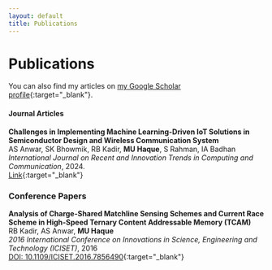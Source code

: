 ```yaml
---
layout: default
title: Publications
---
```


# Publications

You can also find my articles on [my Google Scholar profile](https://scholar.google.com/citations?hl=en&user=qsD8a0MAAAAJ&view_op=list_works&sortby=pubdate){:target="_blank"}.

#### Journal Articles

**Challenges in Implementing Machine Learning-Driven IoT Solutions in Semiconductor Design and Wireless Communication System**  
AS Anwar, SK Bhowmik, RB Kadir, **MU Haque**, S Rahman, IA Badhan  
*International Journal on Recent and Innovation Trends in Computing and Communication*, 2024.  
[Link](https://ijritcc.org/index.php/ijritcc/article/view/11127){:target="_blank"}

### Conference Papers

**Analysis of Charge-Shared Matchline Sensing Schemes and Current Race Scheme in High-Speed Ternary Content Addressable Memory (TCAM)**  
RB Kadir, AS Anwar, **MU Haque**  
*2016 International Conference on Innovations in Science, Engineering and Technology (ICISET)*, 2016  
[DOI: 10.1109/ICISET.2016.7856490](https://doi.org/10.1109/ICISET.2016.7856490){:target="_blank"}